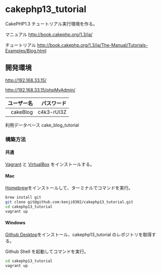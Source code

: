 # cakephp13_tutorial #

CakePHP1.3 チュートリアル実行環境を作る。

マニュアル
http://book.cakephp.org/1.3/ja/

チュートリアル
http://book.cakephp.org/1.3/ja/The-Manual/Tutorials-Examples/Blog.html

## 開発環境 ##

http://192.168.33.15/

http://192.168.33.15/phpMyAdmin/

|ユーザー名  |パスワード  |
|-------:|---------:|
|cakeBlog|c4k3-rUl3Z|

利用データベース
cake_blog_tutorial


### 構築方法 ###

#### 共通 ####

[Vagrant](https://www.vagrantup.com/) と [VirtualBox](https://www.virtualbox.org/) をインストールする。

#### Mac ####

[Homebrew](http://brew.sh/index_ja.html)をインストールして、ターミナルでコマンドを実行。

```bash
brew install git
git clone git@github.com:kenji0302/cakephp13_tutorial.git
cd cakephp13_tutorial
vagrant up
```

#### Windows ####

[Github Desktop](https://desktop.github.com/)をインストール、cakephp13_tutorial のレポジトリを取得する。

Github Shell を起動してコマンドを実行。

```bash
cd cakephp13_tutorial
vagrant up
```
